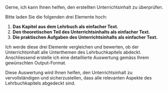 Gerne, ich kann Ihnen helfen, den erstellten Unterrichtsinhalt zu überprüfen. 

Bitte laden Sie die folgenden drei Elemente hoch:

1. **Das Kapitel aus dem Lehrbuch als einfacher Text.**
2. **Den theoretischen Teil des Unterrichtsinhalts als einfacher Text.**
3. **Die praktischen Aufgaben des Unterrichtsinhalts als einfacher Text.**

Ich werde diese drei Elemente vergleichen und bewerten, ob der Unterrichtsinhalt alle Unterthemen des Lehrbuchkapitels abdeckt. Anschliessend erstelle ich eine detaillierte Auswertung gemäss Ihrem gewünschten Output-Format. 

Diese Auswertung wird Ihnen helfen, den Unterrichtsinhalt zu vervollständigen und sicherzustellen, dass alle relevanten Aspekte des Lehrbuchkapitels abgedeckt sind. 
